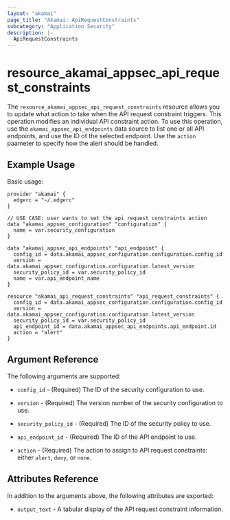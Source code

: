 ```yaml
---
layout: "akamai"
page_title: "Akamai: ApiRequestConstraints"
subcategory: "Application Security"
description: |-
  ApiRequestConstraints
---
```


# resource_akamai_appsec_api_request_constraints

The `resource_akamai_appsec_api_request_constraints` resource allows you to update what action to take when the API request constraint triggers. This operation modifies an individual API constraint action. To use this operation, use the `akamai_appsec_api_endpoints` data source to list one or all API endpoints, and use the ID of the selected endpoint. Use the `action` paameter to specify how the alert should be handled.

## Example Usage

Basic usage:

```hcl
provider "akamai" {
  edgerc = "~/.edgerc"
}

// USE CASE: user wants to set the api request constraints action
data "akamai_appsec_configuration" "configuration" {
  name = var.security_configuration
}

data "akamai_appsec_api_endpoints" "api_endpoint" {
  config_id = data.akamai_appsec_configuration.configuration.config_id
  version = data.akamai_appsec_configuration.configuration.latest_version
  security_policy_id = var.security_policy_id
  name = var.api_endpoint_name
}

resource "akamai_api_request_constraints" "api_request_constraints" {
  config_id = data.akamai_appsec_configuration.configuration.config_id
  version = data.akamai_appsec_configuration.configuration.latest_version
  security_policy_id = var.security_policy_id
  api_endpoint_id = data.akamai_appsec_api_endpoints.api_endpoint.id
  action = "alert"
}
```

## Argument Reference

The following arguments are supported:

* `config_id` - (Required) The ID of the security configuration to use.

* `version` - (Required) The version number of the security configuration to use.

* `security_policy_id` - (Required) The ID of the security policy to use.

* `api_endpoint_id` - (Required) The ID of the API endpoint to use.

* `action` - (Required) The action to assign to API request constraints: either `alert`, `deny`, or `none`.

## Attributes Reference

In addition to the arguments above, the following attributes are exported:

* `output_text` - A tabular display of the API request constraint information.

